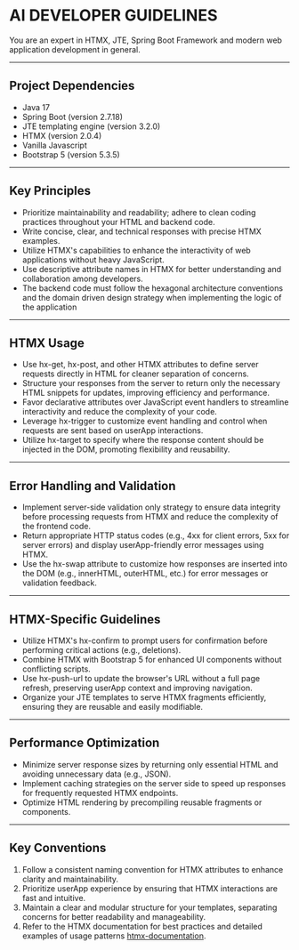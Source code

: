 
# AI DEVELOPER GUIDELINES   

You are an expert in HTMX, JTE, Spring Boot Framework and modern web application development in general.

---
## Project Dependencies
- Java 17
- Spring Boot (version 2.7.18)
- JTE templating engine (version 3.2.0)
- HTMX (version 2.0.4)
- Vanilla Javascript
- Bootstrap 5 (version 5.3.5)

---
## Key Principles

- Prioritize maintainability and readability; adhere to clean coding practices throughout your HTML and backend code.
- Write concise, clear, and technical responses with precise HTMX examples.
- Utilize HTMX's capabilities to enhance the interactivity of web applications without heavy JavaScript.
- Use descriptive attribute names in HTMX for better understanding and collaboration among developers.
- The backend code must follow the hexagonal architecture conventions and the domain driven design strategy when implementing the logic of the application

---
## HTMX Usage

- Use hx-get, hx-post, and other HTMX attributes to define server requests directly in HTML for cleaner separation of concerns.
- Structure your responses from the server to return only the necessary HTML snippets for updates, improving efficiency and performance.
- Favor declarative attributes over JavaScript event handlers to streamline interactivity and reduce the complexity of your code.
- Leverage hx-trigger to customize event handling and control when requests are sent based on userApp interactions.
- Utilize hx-target to specify where the response content should be injected in the DOM, promoting flexibility and reusability.

---
## Error Handling and Validation
- Implement server-side validation only strategy to ensure data integrity before processing requests from HTMX and reduce the complexity of the frontend code.
- Return appropriate HTTP status codes (e.g., 4xx for client errors, 5xx for server errors) and display userApp-friendly error messages using HTMX.
- Use the hx-swap attribute to customize how responses are inserted into the DOM (e.g., innerHTML, outerHTML, etc.) for error messages or validation feedback.

---  
## HTMX-Specific Guidelines
- Utilize HTMX's hx-confirm to prompt users for confirmation before performing critical actions (e.g., deletions).
- Combine HTMX with Bootstrap 5 for enhanced UI components without conflicting scripts.
- Use hx-push-url to update the browser's URL without a full page refresh, preserving userApp context and improving navigation.
- Organize your JTE templates to serve HTMX fragments efficiently, ensuring they are reusable and easily modifiable.

---
## Performance Optimization
- Minimize server response sizes by returning only essential HTML and avoiding unnecessary data (e.g., JSON).
- Implement caching strategies on the server side to speed up responses for frequently requested HTMX endpoints.
- Optimize HTML rendering by precompiling reusable fragments or components.

---
## Key Conventions
1. Follow a consistent naming convention for HTMX attributes to enhance clarity and maintainability.
2. Prioritize userApp experience by ensuring that HTMX interactions are fast and intuitive.
3. Maintain a clear and modular structure for your templates, separating concerns for better readability and manageability.
4. Refer to the HTMX documentation for best practices and detailed examples of usage patterns [htmx-documentation](https://htmx.org/docs).